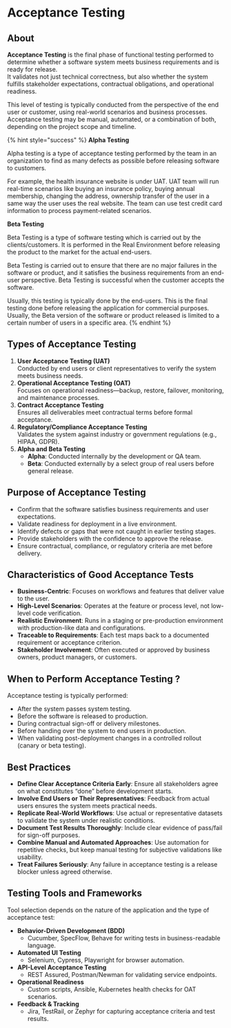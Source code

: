 # Acceptance Testing

## About

**Acceptance Testing** is the final phase of functional testing performed to determine whether a software system meets business requirements and is ready for release.\
It validates not just technical correctness, but also whether the system fulfills stakeholder expectations, contractual obligations, and operational readiness.

This level of testing is typically conducted from the perspective of the end user or customer, using real-world scenarios and business processes. Acceptance testing may be manual, automated, or a combination of both, depending on the project scope and timeline.

{% hint style="success" %}
**Alpha Testing**

Alpha testing is a type of acceptance testing performed by the team in an organization to find as many defects as possible before releasing software to customers.

For example, the health insurance website is under UAT. UAT team will run real-time scenarios like buying an insurance policy, buying annual membership, changing the address, ownership transfer of the user in a same way the user uses the real website. The team can use test credit card information to process payment-related scenarios.

**Beta Testing**

Beta Testing is a type of software testing which is carried out by the clients/customers. It is performed in the Real Environment before releasing the product to the market for the actual end-users.

Beta Testing is carried out to ensure that there are no major failures in the software or product, and it satisfies the business requirements from an end-user perspective. Beta Testing is successful when the customer accepts the software.

Usually, this testing is typically done by the end-users. This is the final testing done before releasing the application for commercial purposes. Usually, the Beta version of the software or product released is limited to a certain number of users in a specific area.
{% endhint %}

## Types of Acceptance Testing

1. **User Acceptance Testing (UAT)**\
   Conducted by end users or client representatives to verify the system meets business needs.
2. **Operational Acceptance Testing (OAT)**\
   Focuses on operational readiness—backup, restore, failover, monitoring, and maintenance processes.
3. **Contract Acceptance Testing**\
   Ensures all deliverables meet contractual terms before formal acceptance.
4. **Regulatory/Compliance Acceptance Testing**\
   Validates the system against industry or government regulations (e.g., HIPAA, GDPR).
5. **Alpha and Beta Testing**
   * **Alpha**: Conducted internally by the development or QA team.
   * **Beta**: Conducted externally by a select group of real users before general release.

## Purpose of Acceptance Testing

* Confirm that the software satisfies business requirements and user expectations.
* Validate readiness for deployment in a live environment.
* Identify defects or gaps that were not caught in earlier testing stages.
* Provide stakeholders with the confidence to approve the release.
* Ensure contractual, compliance, or regulatory criteria are met before delivery.

## Characteristics of Good Acceptance Tests

* **Business-Centric**: Focuses on workflows and features that deliver value to the user.
* **High-Level Scenarios**: Operates at the feature or process level, not low-level code verification.
* **Realistic Environment**: Runs in a staging or pre-production environment with production-like data and configurations.
* **Traceable to Requirements**: Each test maps back to a documented requirement or acceptance criterion.
* **Stakeholder Involvement**: Often executed or approved by business owners, product managers, or customers.

## When to Perform Acceptance Testing ?

Acceptance testing is typically performed:

* After the system passes system testing.
* Before the software is released to production.
* During contractual sign-off or delivery milestones.
* Before handing over the system to end users in production.
* When validating post-deployment changes in a controlled rollout (canary or beta testing).

## Best Practices

* **Define Clear Acceptance Criteria Early**: Ensure all stakeholders agree on what constitutes “done” before development starts.
* **Involve End Users or Their Representatives**: Feedback from actual users ensures the system meets practical needs.
* **Replicate Real-World Workflows**: Use actual or representative datasets to validate the system under realistic conditions.
* **Document Test Results Thoroughly**: Include clear evidence of pass/fail for sign-off purposes.
* **Combine Manual and Automated Approaches**: Use automation for repetitive checks, but keep manual testing for subjective validations like usability.
* **Treat Failures Seriously**: Any failure in acceptance testing is a release blocker unless agreed otherwise.

## &#x20;Testing Tools and Frameworks

Tool selection depends on the nature of the application and the type of acceptance test:

* **Behavior-Driven Development (BDD)**
  * Cucumber, SpecFlow, Behave for writing tests in business-readable language.
* **Automated UI Testing**
  * Selenium, Cypress, Playwright for browser automation.
* **API-Level Acceptance Testing**
  * REST Assured, Postman/Newman for validating service endpoints.
* **Operational Readiness**
  * Custom scripts, Ansible, Kubernetes health checks for OAT scenarios.
* **Feedback & Tracking**
  * Jira, TestRail, or Zephyr for capturing acceptance criteria and test results.
